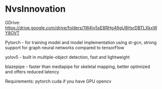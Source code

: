 # NvsInnovation

GDrive: https://drive.google.com/drive/folders/1W4jy5sE8RHg46gU8HsrDBTLXkxWY8OVT


Pytorch - for training model and model implementation using st-gcn, strong support for graph neural networks compared to tensorFlow

yolov5 - built in multiple-object detection, fast and lightweight

blazepipe - faster than mediapipe for skeletal mapping, better optimized and offers reduced latency 

Requirements:
pytorch
cuda if you have GPU
opencv
